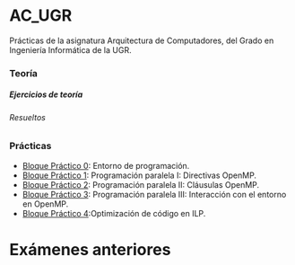 # AC_UGR
Prácticas de la asignatura Arquitectura de Computadores, del Grado en Ingeniería Informática de la UGR.


### Teoría

##### Ejercicios de teoría
###### Resueltos

### Prácticas
- [Bloque Práctico 0](https://github.com/odeclasonarres/AC_UGR/tree/master/BP0): Entorno de programación.
- [Bloque Práctico 1](https://github.com/odeclasonarres/AC_UGR/tree/master/BP1): Programación paralela I: Directivas OpenMP.
- [Bloque Práctico 2](https://github.com/odeclasonarres/AC_UGR/tree/master/BP2): Programación paralela II: Cláusulas OpenMP.
- [Bloque Práctico 3](https://github.com/odeclasonarres/AC_UGR/tree/master/BP3): Programación paralela III: Interacción con el entorno en OpenMP.
- [Bloque Práctico 4](https://github.com/odeclasonarres/AC_UGR/tree/master/BP4):Optimización de código en ILP.

# Exámenes anteriores
